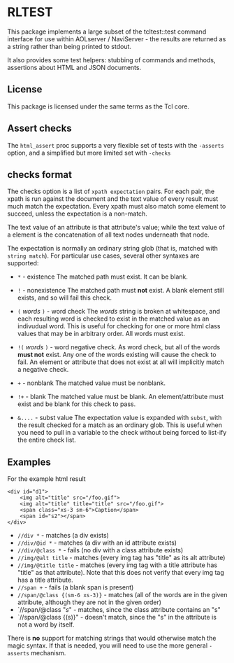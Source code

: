 RLTEST
======

This package implements a large subset of the tcltest::test command interface for use within AOLserver / NaviServer - the results are returned as a string rather than being printed to stdout.

It also provides some test helpers: stubbing of commands and methods, assertions about HTML and JSON documents.

License
-------

This package is licensed under the same terms as the Tcl core.

Assert checks
-------------

The `html_assert` proc supports a very flexible set of tests with 
the `-asserts` option, and a simplified but more limited set with `-checks`

checks format
-------------

The checks option is a list of `xpath expectation` pairs.  For each pair, 
the xpath is run against the document and the text value of every result 
must much match the expectation.  Every xpath must also match
some element to succeed, unless the expectation is a non-match.

The text value of an attribute is that attribute's value; while the
text value of a element is the concatenation of all text nodes underneath
that node. 

The expectation is normally an ordinary string glob (that is, matched with 
`string match`).  For particular use cases, several other syntaxes are
supported:
* `*` - existence
The matched path must exist.  It can be blank.
* `!` - nonexistence
The matched path must **not** exist.  A blank element still exists, and 
so will fail this check.

* `(` _words_ `)` - word check
The _words_ string is broken at whitespace, and each resulting word is 
checked to exist in the matched value as an indivudual word.  This 
is useful for checking for one or more html class values that may be in 
arbitrary order.  All words must exist.
* `!(` _words_ `)` - word negative check.
As word check, but all of the words **must not** exist.  Any one of the words
existing will cause the check to fail.  An element or attribute that does
not exist at all will implicitly match a negative check.
* `+` - nonblank
The matched value must be nonblank.  
* `!+` - blank
The matched value must be blank.  An element/attribute must exist and be
blank for this check to pass.
* `&....` - subst value
The expectation value is expanded with `subst`, with the result checked
for a match as an ordinary glob.  This is useful when you need to pull
in a variable to the check without being forced to list-ify the entire check
list.


Examples
--------

For the example html result

    <div id="d1">
	    <img alt="title" src="/foo.gif">
	    <img alt="title" title="title" src="/foo.gif">
		<span class="xs-3 sm-6">Caption</span>
		<span id="s2"></span>
	</div>

* `//div *` - matches (a div exists)
* `//div/@id *` - matches (a div with an id attribute exists)
* `//div/@class *` - fails (no div with a class attribute exists)
* `//img/@alt title` - matches (every img tag has "title" as its alt attribute)
* `//img/@title title` - matches (every img tag with a title attribute has "title" as that attribute).  Note that this does not verify that every img tag has
a title attribute.
* `//span +` - fails (a blank span is present)
* `//span/@class {(sm-6 xs-3)}` - matches (all of the words are in the given attribute, although they are not in the given order)
* `//span/@class "*s*" - matches, since the class attribute contains an "s"
* `//span/@class {(s)}" - doesn't match, since the "s" in the attribute is not a word by itself.

There is **no** support for matching strings that would otherwise match the 
magic syntax.  If that is needed, you will need to use the more general 
`-asserts` mechanism.


